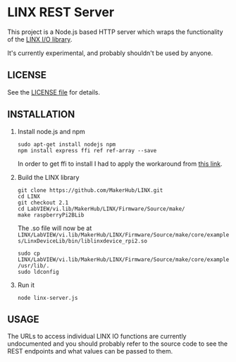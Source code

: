 # LINX REST Server

This project is a Node.js based HTTP server which wraps the functionality of the [LINX I/O library](https://github.com/MakerHub/LINX).

It's currently experimental, and probably shouldn't be used by anyone.

## LICENSE

See the [LICENSE file](../master/LICENSE) for details.

## INSTALLATION

1. Install node.js and npm

   ```
   sudo apt-get install nodejs npm  
   npm install express ffi ref ref-array --save  
   ```

   In order to get ffi to install I had to apply the workaround from [this link](https://github.com/fivdi/onoff/wiki/Node.js-v0.10.29-and-native-addons-on-the-Raspberry-Pi).

2. Build the LINX library

   ```
   git clone https://github.com/MakerHub/LINX.git  
   cd LINX  
   git checkout 2.1  
   cd LabVIEW/vi.lib/MakerHub/LINX/Firmware/Source/make/  
   make raspberryPi2BLib  
   ```

   The .so file will now be at `LINX/LabVIEW/vi.lib/MakerHub/LINX/Firmware/Source/make/core/examples/LinxDeviceLib/bin/liblinxdevice_rpi2.so`

   ```
   sudo cp LINX/LabVIEW/vi.lib/MakerHub/LINX/Firmware/Source/make/core/examples/LinxDeviceLib/bin/liblinxdevice_rpi2.so /usr/lib/.  
   sudo ldconfig  
   ```

3. Run it

   `node linx-server.js`

## USAGE

The URLs to access individual LINX IO functions are currently undocumented and you should probably refer to the source code to see the REST endpoints and what values can be passed to them.

